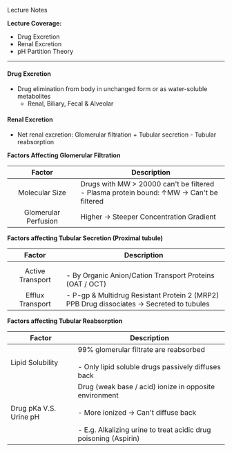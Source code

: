 Lecture Notes

**Lecture Coverage:**
- Drug Excretion
- Renal Excretion
- pH Partition Theory

---
#### **Drug Excretion**
- Drug elimination from body in unchanged form or as water-soluble metabolites
	- Renal, Biliary, Fecal & Alveolar


#### **Renal Excretion**
- Net renal excretion: Glomerular filtration + Tubular secretion - Tubular reabsorption

**Factors Affecting Glomerular Filtration**

|      **Factor**      | **Description**                                                                            |
| :------------------: | ------------------------------------------------------------------------------------------ |
|    Molecular Size    | Drugs with MW > 20000 can't be filtered<br>- Plasma protein bound: ↑MW → Can't be filtered |
| Glomerular Perfusion | Higher → Steeper Concentration Gradient                                                    |

**Factors affecting Tubular Secretion (Proximal tubule)**

|    **Factor**    | **Description**                                                                             |
| :--------------: | ------------------------------------------------------------------------------------------- |
| Active Transport | <br>- By Organic Anion/Cation Transport Proteins (OAT / OCT)                                |
| Efflux Transport | - P-gp & Multidrug Resistant Protein 2 (MRP2)<br>PPB Drug dissociates → Secreted to tubules |

**Factors affecting Tubular Reabsorption**

| **Factor**             | **Description**                                                                                                                                                               |
| ---------------------- | ----------------------------------------------------------------------------------------------------------------------------------------------------------------------------- |
| Lipid Solubility       | 99% glomerular filtrate are reabsorbed<br><br>- Only lipid soluble drugs passively diffuses back                                                                              |
| Drug pKa V.S. Urine pH | Drug (weak base / acid) ionize in opposite environment<br><br>- More ionized → Can't diffuse back<br>    <br>- E.g. Alkalizing urine to treat acidic drug poisoning (Aspirin) |
